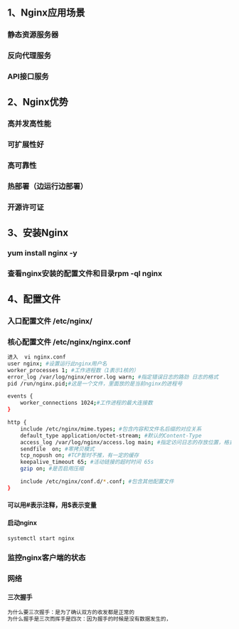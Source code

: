 <!--
 * @Author: your name
 * @Date: 2021-01-11 14:54:16
 * @LastEditTime: 2021-01-12 18:38:54
 * @LastEditors: Please set LastEditors
 * @Description: In User Settings Edit
 * @FilePath: \technology\docs\nginx.md
-->
## 1、Nginx应用场景
### 静态资源服务器
### 反向代理服务
### API接口服务

## 2、Nginx优势
### 高并发高性能
### 可扩展性好
### 高可靠性
### 热部署（边运行边部署）
### 开源许可证

## 3、安装Nginx
### yum install nginx -y
### 查看nginx安装的配置文件和目录rpm -ql nginx

## 4、配置文件
### 入口配置文件 /etc/nginx/
### 核心配置文件 /etc/nginx/nginx.conf
```bash
进入  vi nginx.conf
user nginx; #设置运行此nginx用户名
worker_processes 1; #工作进程数（1表示1核的）
error_log /var/log/nginx/error.log warn; #指定错误日志的路劲 日志的格式
pid /run/nginx.pid;#这是一个文件，里面放的是当前nginx的进程号

events {
    worker_connections 1024;#工作进程的最大连接数
}

http {
    include /etc/nginx/mime.types; #包含内容和文件名后缀的对应关系
    default_type application/octet-stream; #默认的Content-Type
    access_log /var/log/nginx/access.log main; #指定访问日志的存放位置，格式为main
    sendfile  on; #零拷贝模式
    tcp_nopush on; #TCP暂时不推，有一定的缓存
    keepalive_timeout 65; #活动链接的超时时间 65s
    gzip on; #是否启用压缩

    include /etc/nginx/conf.d/*.conf; #包含其他配置文件
}

```
#### 可以用#表示注释，用$表示变量
#### 启动nginx
```bash
systemctl start nginx
```

### 监控nginx客户端的状态

### 网络
#### 三次握手
```bash
为什么要三次握手：是为了确认双方的收发都是正常的
为什么握手是三次而挥手是四次：因为握手的时候是没有数据发生的，
```